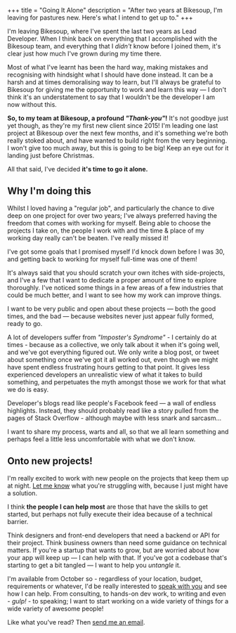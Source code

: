 +++
title = "Going It Alone"
description = "After two years at Bikesoup, I'm leaving for pastures new. Here's what I intend to get up to."
+++

I'm leaving Bikesoup, where I've spent the last two years as Lead Developer. When I think back on everything that I accomplished with the Bikesoup team, and everything that I *didn't* know before I joined them, it's clear just how much I've grown during my time there.

Most of what I've learnt has been the hard way, making mistakes and recognising with hindsight what I should have done instead. It can be a harsh and at times demoralising way to learn, but I'll always be grateful to Bikesoup for giving me the opportunity to work and learn this way — I don't think it's an understatement to say that I wouldn't be the developer I am now without this.

**So, to my team at Bikesoup, a profound _"Thank-you"_!**
It's not goodbye just yet though, as they're my first new client since 2015! I'm leading one last project at Bikesoup over the next few months, and it's something we're both really stoked about, and have wanted to build right from the very beginning. I won't give too much away, but this is going to be big! Keep an eye out for it landing just before Christmas.

All that said, I've decided **it's time to go it alone.**

## Why I'm doing this
Whilst I loved having a "regular job", and particularly the chance to dive deep on one project for over two years; I've always preferred having the freedom that comes with working for myself. Being able to choose the projects I take on, the people I work with and the time & place of my working day really can't be beaten. I've really missed it!

I've got some goals that I promised myself I'd knock down before I was 30, and getting back to working for myself full-time was one of them!

It's always said that you should scratch your own itches with side-projects, and I've a few that I want to dedicate a proper amount of time to explore thoroughly. I've noticed some things in a few areas of a few industries that could be much better, and I want to see how my work can improve things.

I want to be very public and open about these projects — both the good times, and the bad — because websites never just appear fully formed, ready to go.

A lot of developers suffer from *"Imposter's Syndrome"* - I certainly do at times - because as a collective, we only talk about it when it's going well, and we've got everything figured out. We only write a blog post, or tweet about something once we've got it all worked out, even though we might have spent endless frustrating hours getting to that point. It gives less experienced developers an unrealistic view of what it takes to build something, and perpetuates the myth amongst those we work for that what we do is easy.

Developer's blogs read like people's Facebook feed — a wall of endless highlights. Instead, they should probably read like a story pulled from the pages of Stack Overflow - although maybe with less snark and sarcasm...

I want to share my process, warts and all, so that we all learn something and perhaps feel a little less uncomfortable with what we don't know.

## Onto new projects!
I'm really excited to work with new people on the projects that keep them up at night. [Let me know](mailto:hello@jamiedumont.com) what you're struggling with, because I just might have a solution.

I think **the people I can help most** are those that have the skills to get started, but perhaps not fully execute their idea because of a technical barrier.

Think designers and front-end developers that need a backend or API for their project. Think business owners than need some guidance on technical matters. If you're a startup that wants to grow, but are worried about how your app will keep up — I can help with that. If you've got a codebase that's starting to get a bit tangled — I want to help you *untangle* it.

I'm available from October so - regardless of your location, budget, requirements or whatever, I'd be really interested to [speak with you](mailto:hello@jamiedumont.com) and see how I can help. From consulting, to hands-on dev work, to writing and even - *gulp!* - to speaking; I want to start working on a wide variety of things for a wide variety of awesome people!

Like what you've read? Then [send me an email](mailto:hello@jamiedumont.com).
